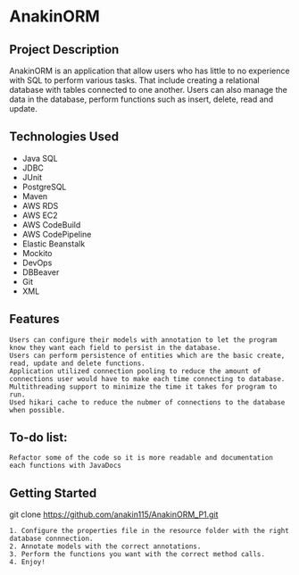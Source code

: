 # AnakinORM
## Project Description

AnakinORM is an application that allow users who has little to no experience with SQL to perform various tasks. That include creating a relational database
with tables connected to one another. Users can also manage the data in the database, perform functions such as insert, delete, read and update. 


## Technologies Used

   * Java SQL
   * JDBC
   * JUnit
   * PostgreSQL
   * Maven
   * AWS RDS
   * AWS EC2
   * AWS CodeBuild
   * AWS CodePipeline
   * Elastic Beanstalk
   * Mockito
   * DevOps
   * DBBeaver
   * Git
   * XML
   
   

## Features

    Users can configure their models with annotation to let the program know they want each field to persist in the database. 
    Users can perform persistence of entities which are the basic create, read, update and delete functions.
    Application utilized connection pooling to reduce the amount of connections user would have to make each time connecting to database.
    Multithreading support to minimize the time it takes for program to run.
    Used hikari cache to reduce the nubmer of connections to the database when possible.

## To-do list:

    Refactor some of the code so it is more readable and documentation each functions with JavaDocs

## Getting Started

git clone https://github.com/anakin115/AnakinORM_P1.git

    1. Configure the properties file in the resource folder with the right database connnection.
    2. Annotate models with the correct annotations.
    3. Perform the functions you want with the correct method calls.
    4. Enjoy!
